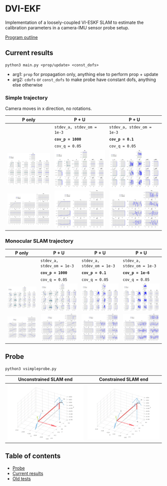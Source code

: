 # DVI-EKF
Implementation of a loosely-coupled VI-ESKF SLAM to estimate
the calibration parameters in a camera-IMU sensor probe setup.

[Program outline](https://www.evernote.com/l/AeQSiL2U6txCWbgNAi1G9mUtWune-gjHNlU/)

## Current results
```
python3 main.py <prop/update> <const_dofs> 
```
* arg1: `prop` for propagation only, anything else to perform prop + update
* arg2: `cdofs` or `const_dofs` to make probe have constant dofs, anything else otherwise

### Simple trajectory
Camera moves in x direction, no rotations.

P only  | P + U | P + U 
---     | ---   | ---   
&nbsp;  | `stdev_a, stdev_om = 1e-3`  | `stdev_a, stdev_om = 1e-3` 
&nbsp;  | **`cov_p = 1000`** | **`cov_p = 0.1`**
&nbsp;  | `cov_q = 0.05` | `cov_q = 0.05` 
![](img/kf_transx_prop_imu.png) | ![](img/kf_transx_upd_Rp1000.0_Rq0.05_imu.png) | ![](img/kf_transx_upd_Rp0.1_Rq0.05_imu.png)
![](img/kf_transx_prop_cam.png) | ![](img/kf_transx_upd_Rp1000.0_Rq0.05_cam.png) | ![](img/kf_transx_upd_Rp0.1_Rq0.05_cam.png)

### Monocular SLAM trajectory
P only  | P + U | P + U | P + U
---     | ---   | ---   | --- |
&nbsp;  | `stdev_a, stdev_om = 1e-3`  | `stdev_a, stdev_om = 1e-3` | `stdev_a, stdev_om = 1e-3`  
&nbsp;  | **`cov_p = 1000`** | **`cov_p = 0.1`**  | **`cov_p = 1e-6`**
&nbsp;  | `cov_q = 0.05` | `cov_q = 0.05` | `cov_q = 0.05`
![](img/kf_mono_prop_imu.png) | ![](img/kf_mono_upd_Rp1000.0_Rq0.05_imu.png) | ![](img/kf_mono_upd_Rp0.1_Rq0.05_imu.png) | ![](img/kf_mono_upd_Rp1e-06_Rq0.05_imu.png)
![](img/kf_mono_prop_cam.png) | ![](img/kf_mono_upd_Rp1000.0_Rq0.05_cam.png) | ![](img/kf_mono_upd_Rp0.1_Rq0.05_cam.png) | ![](img/kf_mono_upd_Rp1e-06_Rq0.05_cam.png)

## Probe
```
python3 vsimpleprobe.py
```
Unconstrained SLAM end | Constrained SLAM end
--- | ---
![](img/probe_uncon.gif) | ![](img/probe_con.gif)

## Table of contents
* [Probe](#probe)
* [Current results](#current-results-propagation-only)
* [Old tests](/old-tests)
